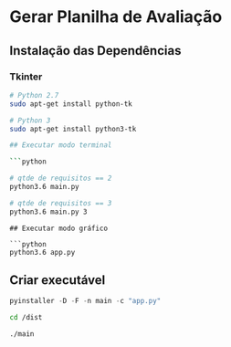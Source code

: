 # Gerar Planilha de Avaliação

## Instalação das Dependências

### Tkinter

```bash
# Python 2.7
sudo apt-get install python-tk
```
```bash
# Python 3
sudo apt-get install python3-tk

## Executar modo terminal

```python

# qtde de requisitos == 2
python3.6 main.py 

# qtde de requisitos == 3
python3.6 main.py 3

```

```
## Executar modo gráfico

```python
python3.6 app.py 
```

## Criar executável

```python
pyinstaller -D -F -n main -c "app.py"
```

```bash
cd /dist
```

```bash
./main
```
